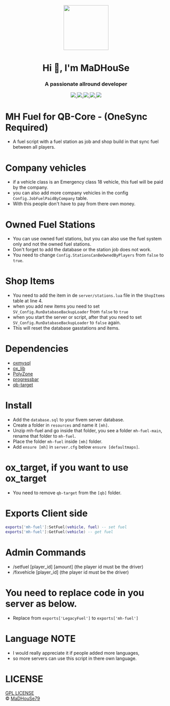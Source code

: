 <p align="center">
    <img width="140" src="https://icons.iconarchive.com/icons/iconarchive/red-orb-alphabet/128/Letter-M-icon.png" />  
    <h1 align="center">Hi 👋, I'm MaDHouSe</h1>
    <h3 align="center">A passionate allround developer </h3>    
</p>

<p align="center">
    <a href="https://github.com/MH-Scripts/mh-fuel/issues">
        <img src="https://img.shields.io/github/issues/MH-Scripts/mh-fuel"/>  </a>
    <a href="https://github.com/MH-Scripts/mh-fuel/watchers">
        <img src="https://img.shields.io/github/watchers/MH-Scripts/mh-fuel"/> 
    </a> 
    <a href="https://github.com/MH-Scripts/mh-fuel/network/members">
        <img src="https://img.shields.io/github/forks/MH-Scripts/mh-fuel"/> 
    </a>  
    <a href="https://github.com/MH-Scripts/mh-fuel/stargazers">
        <img src="https://img.shields.io/github/stars/MH-Scripts/mh-fuel?color=white"/> 
    </a>
    <a href="https://github.com/MH-Scripts/mh-fuel/blob/main/LICENSE">
        <img src="https://img.shields.io/github/license/MH-Scripts/mh-fuel?color=black"/> 
    </a>      
</p>

# MH Fuel for QB-Core - (OneSync Required)
- A fuel script with a fuel station as job and shop build in that sync fuel between all players.

# Company vehicles
- if a vehicle class is an Emergency class 18 vehicle, this fuel will be paid by the company.
- you can also add more company vehicles in the config `Config.JobFuelPaidByCompany` table.
- With this people don't have to pay from there own money.

# Owned Fuel Stations
- You can use owned fuel stations, but you can also use the fuel system only and not the owned fuel stations.
- Don't forget to add the database or the station job does not work.
- You need to change `Config.StationsCanBeOwnedByPlayers` from `false` to `true`.

# Shop Items
- You need to add the item in de `server/stations.lua` file in the `ShopItems` table at line 4.
- when you add new items you need to set `SV_Config.RunDatabaseBackupLoader` from `false` to `true` 
- when you start the server or script, after that you need to set `SV_Config.RunDatabaseBackupLoader` to `false` again.
- This will reset the database gasstations and items.
  
# Dependencies
- [oxmysql](https://github.com/overextended/oxmysql/releases)
- [ox_lib](https://github.com/overextended/ox_lib/releases)
- [PolyZone](https://github.com/mkafrin/PolyZone/releases)
- [progressbar](https://github.com/qbcore-framework/progressbar)
- [qb-target](https://github.com/qbcore-framework/qb-target)

# Install
- Add the `database.sql` to your fivem server database.
- Create a folder in `resources` and name it `[mh]`.
- Unzip mh-fuel and go inside that folder, you see a folder `mh-fuel-main`, rename that folder to `mh-fuel`.
- Place the folder `mh-fuel` inside `[mh]` folder.
- Add `ensure [mh]` in `server.cfg` below `ensure [defaultmaps]`.

# ox_target, if you want to use ox_target 
- You need to remove `qb-target` from the `[qb]` folder.

# Exports Client side
```lua
exports['mh-fuel']:SetFuel(vehicle, fuel) -- set fuel
exports['mh-fuel']:GetFuel(vehicle) -- get fuel
```

# Admin Commands
- /setfuel [player_id] [amount] (the player id must be the driver)
- /fixvehicle [player_id] (the player id must be the driver)

# You need to replace code in you server as below.
- Replace from `exports['LegacyFuel']` to `exports['mh-fuel']`

# Language NOTE
- I would really appreciate it if people added more languages,
- so more servers can use this script in there own language.

# LICENSE
[GPL LICENSE](./LICENSE)<br />
&copy; [MaDHouSe79](https://www.youtube.com/@MaDHouSe79)
